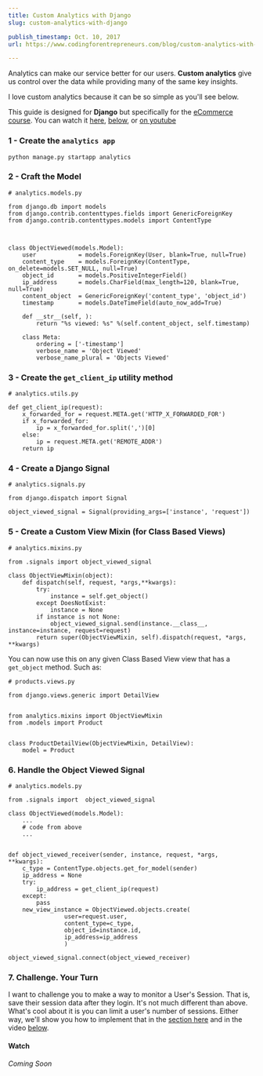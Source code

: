 ```yaml
---
title: Custom Analytics with Django
slug: custom-analytics-with-django

publish_timestamp: Oct. 10, 2017
url: https://www.codingforentrepreneurs.com/blog/custom-analytics-with-django/

---
```


Analytics can make our service better for our users. **Custom analytics** give us control over the data while providing many of the same key insights. 

I love custom analytics because it can be so simple as you'll see below. 

This guide is designed for **Django** but specifically for the [eCommerce course](https://www.codingforentrepreneurs.com/courses/ecommerce/). You can watch it [here](https://www.codingforentrepreneurs.com/courses/ecommerce/custom-analytics/), [below](#watch), or [on youtube](http://joincfe.com/youtube)

### 1 - Create the `analytics app`
```
python manage.py startapp analytics
```

### 2 - Craft the Model
```
# analytics.models.py

from django.db import models
from django.contrib.contenttypes.fields import GenericForeignKey
from django.contrib.contenttypes.models import ContentType



class ObjectViewed(models.Model):
    user            = models.ForeignKey(User, blank=True, null=True)
    content_type    = models.ForeignKey(ContentType, on_delete=models.SET_NULL, null=True)
    object_id       = models.PositiveIntegerField()
    ip_address      = models.CharField(max_length=120, blank=True, null=True)
    content_object  = GenericForeignKey('content_type', 'object_id')
    timestamp       = models.DateTimeField(auto_now_add=True)

    def __str__(self, ):
        return "%s viewed: %s" %(self.content_object, self.timestamp)

    class Meta:
        ordering = ['-timestamp']
        verbose_name = 'Object Viewed'
        verbose_name_plural = 'Objects Viewed'

```

### 3 - Create the `get_client_ip` utility method
```
# analytics.utils.py

def get_client_ip(request):
    x_forwarded_for = request.META.get('HTTP_X_FORWARDED_FOR')
    if x_forwarded_for:
        ip = x_forwarded_for.split(',')[0]
    else:
        ip = request.META.get('REMOTE_ADDR')
    return ip
```


### 4 - Create a Django Signal
```
# analytics.signals.py 

from django.dispatch import Signal

object_viewed_signal = Signal(providing_args=['instance', 'request'])

```


### 5 - Create a Custom View Mixin (for Class Based Views)

```
# analytics.mixins.py

from .signals import object_viewed_signal

class ObjectViewMixin(object):
    def dispatch(self, request, *args,**kwargs):
        try:
            instance = self.get_object()
        except DoesNotExist:
            instance = None
        if instance is not None:
            object_viewed_signal.send(instance.__class__, instance=instance, request=request)
        return super(ObjectViewMixin, self).dispatch(request, *args, **kwargs)

```

You can now use this on any given Class Based View view that has a `get_object` method. Such as:

```
# products.views.py

from django.views.generic import DetailView


from analytics.mixins import ObjectViewMixin
from .models import Product


class ProductDetailView(ObjectViewMixin, DetailView):
    model = Product

```

### 6. Handle the Object Viewed Signal
```
# analytics.models.py 

from .signals import  object_viewed_signal

class ObjectViewed(models.Model):
    ...
    # code from above
    ...


def object_viewed_receiver(sender, instance, request, *args, **kwargs):
    c_type = ContentType.objects.get_for_model(sender)
    ip_address = None
    try:
        ip_address = get_client_ip(request)
    except:
        pass
    new_view_instance = ObjectViewed.objects.create(
                user=request.user, 
                content_type=c_type,
                object_id=instance.id,
                ip_address=ip_address
                )

object_viewed_signal.connect(object_viewed_receiver)

```


### 7. Challenge. Your Turn
I want to challenge you to make a way to monitor a User's Session. That is, save their session data after they login. It's not much different than above. What's cool about it is you can limit a user's number of sessions. Either way, we'll show you how to implement that in the [section here](https://www.codingforentrepreneurs.com/courses/ecommerce/custom-analytics/) and in the video [below](#watch).



#### Watch
*Coming Soon*